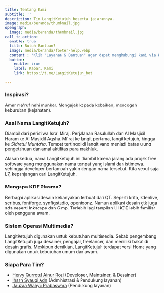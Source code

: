 ```yaml
---
title: Tentang Kami
subtitle: ''
description: Tim LangitKetujuh beserta jajarannya.
image: media/beranda/thumbnail.jpg
opengraph:
  image: media/beranda/thumbnail.jpg
call_to_action:
  enable: true
  title: Butuh Bantuan?
  image: media/beranda/footer-help.webp
  content : 'Klik "Layanan & Bantuan" agar dapat menghubungi kami via WhatsApp atau Telegram. Balasan akan direspon 1x3 jam.'
  button:
    enable: true
    label: Kabari Kami
    link: https://t.me/LangitKetujuh_bot

---
```

### Inspirasi?

Amar ma'ruf nahi munkar. Mengajak kepada kebaikan, mencegah keburukan (kejahatan).

### Asal Nama LangitKetujuh?

Diambil dari peristiwa Isra' Miraj. Perjalanan Rasulullah dari Al Masjidil Haram ke Al Masjidil Aqsha. Mi'raj ke langit pertama, langit ketujuh, hingga ke _Sidratul Muntaha_. Tempat tertinggi di langit yang menjadi batas ujung pengetahuan dan amal aktifitas para makhluk.

Alasan kedua, nama LangitKetujuh ini diambil karena jarang ada projek free software yang menggunakan nama tempat yang islami dan istimewa, sehingga developer bertambah yakin dengan nama tersebut. Kita sebut saja L7, kepanjangan dari LangitKetujuh.

### Mengapa KDE Plasma?

Berbagai aplikasi desain kebanyakan terbuat dari QT. Seperti krita, kdenlive, scribus, fontforge, synfigstudio, opentoonz. Namun aplikasi desain gtk juga ada seperti Inkscape dan Gimp. Terlebih lagi tampilan UI KDE lebih familiar oleh pengguna awam.

### Sistem Operasi Multimedia?

LangitKetujuh digunakan untuk kebutuhan multimedia. Sebab pengembang LangitKetujuh juga desainer, pengajar, freelancer, dan memiliki bakat di desain grafis. Meskipun demikian, LangitKetujuh terdapat versi Home yang digunakan untuk kebutuhan umum dan awam.

### Siapa Para Tim?

* [Hervy Qurrotul Ainur Rozi](https://t.me/hervyqa) (Developer, Maintainer, & Desainer)
* [Ihsan Syauqi Adn](https://t.me/ihsansyauqiadn) (Administrasi & Pendukung layanan)
* [Jauzaa Wahyu Prabaswara](https://t.me/JauzaaPrabaswara) (Pendukung layanan)
